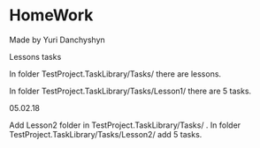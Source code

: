 # HomeWork
Made by Yuri Danchyshyn 

Lessons tasks

In folder TestProject.TaskLibrary/Tasks/ there are lessons.

In folder TestProject.TaskLibrary/Tasks/Lesson1/ there are 5 tasks. 

05.02.18

Add Lesson2 folder in TestProject.TaskLibrary/Tasks/ .
In folder TestProject.TaskLibrary/Tasks/Lesson2/ add 5 tasks.
